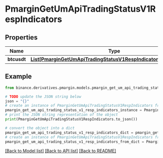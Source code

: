 # PmarginGetUmApiTradingStatusV1RespIndicators


## Properties

Name | Type | Description | Notes
------------ | ------------- | ------------- | -------------
**btcusdt** | [**List[PmarginGetUmApiTradingStatusV1RespIndicatorsBTCUSDTInner]**](PmarginGetUmApiTradingStatusV1RespIndicatorsBTCUSDTInner.md) |  | [optional] 

## Example

```python
from binance.derivatives.pmargin.models.pmargin_get_um_api_trading_status_v1_resp_indicators import PmarginGetUmApiTradingStatusV1RespIndicators

# TODO update the JSON string below
json = "{}"
# create an instance of PmarginGetUmApiTradingStatusV1RespIndicators from a JSON string
pmargin_get_um_api_trading_status_v1_resp_indicators_instance = PmarginGetUmApiTradingStatusV1RespIndicators.from_json(json)
# print the JSON string representation of the object
print(PmarginGetUmApiTradingStatusV1RespIndicators.to_json())

# convert the object into a dict
pmargin_get_um_api_trading_status_v1_resp_indicators_dict = pmargin_get_um_api_trading_status_v1_resp_indicators_instance.to_dict()
# create an instance of PmarginGetUmApiTradingStatusV1RespIndicators from a dict
pmargin_get_um_api_trading_status_v1_resp_indicators_from_dict = PmarginGetUmApiTradingStatusV1RespIndicators.from_dict(pmargin_get_um_api_trading_status_v1_resp_indicators_dict)
```
[[Back to Model list]](../README.md#documentation-for-models) [[Back to API list]](../README.md#documentation-for-api-endpoints) [[Back to README]](../README.md)


